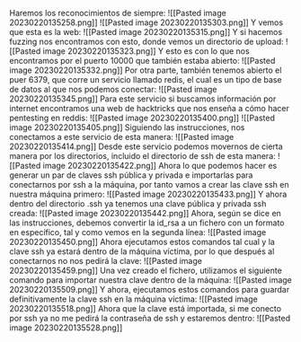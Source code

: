 Haremos los reconocimientos de siempre:
![[Pasted image 20230220135258.png]]
![[Pasted image 20230220135303.png]]
Y vemos que esta es la web:
![[Pasted image 20230220135315.png]]
Y si hacemos fuzzing nos encontramos con esto, donde vemos un directorio de upload:
![[Pasted image 20230220135323.png]]
Y esto es con lo que nos encontramos por el puerto 10000 que también estaba abierto:
![[Pasted image 20230220135332.png]]
Por otra parte, también tenemos abierto el puer 6379, que corre un servicio llamado redis, el cual es un tipo de base de datos al que nos podemos conectar:
![[Pasted image 20230220135345.png]]
Para este servicio si buscamos información por internet encontramos una web de hacktricks que nos enseña a cómo hacer pentesting en reddis:
![[Pasted image 20230220135400.png]]
![[Pasted image 20230220135405.png]]
Siguiendo las instrucciones, nos conectamos a este servicio de esta manera:
![[Pasted image 20230220135414.png]]
Desde este servicio podemos movernos de cierta manera por los directorios, incluido el directorio
de ssh de esta manera:
![[Pasted image 20230220135422.png]]
Ahora lo que podemos hacer es generar un par de claves ssh pública y privada e importarlas para
conectarnos por ssh a la máquina, por tanto vamos a crear las clave ssh en nuestra máquina
primero:
![[Pasted image 20230220135433.png]]
Y ahora dentro del directorio .ssh ya tenemos una clave pública y privada ssh creada:
![[Pasted image 20230220135442.png]]
Ahora, según se dice en las instrucciones, debemos convertir la id_rsa a un fichero con un formato
en específico, tal y como vemos en la segunda línea:
![[Pasted image 20230220135450.png]]
Ahora ejecutamos estos comandos tal cual y la clave ssh ya estará dentro de la máquina víctima,
por lo que después al conectarnos no nos pedirá la clave:
![[Pasted image 20230220135459.png]]
Una vez creado el fichero, utilizamos el siguiente comando para importar nuestra clave dentro de la máquina:
![[Pasted image 20230220135509.png]]
Y ahora, ejecutamos estos comandos para guardar definitivamente la clave ssh en la máquina
víctima:
![[Pasted image 20230220135518.png]]
Ahora que la clave está importada, si me conecto por ssh ya no me pedirá la contraseña de ssh y
estaremos dentro:
![[Pasted image 20230220135528.png]]
